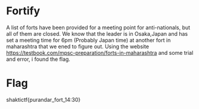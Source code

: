 # Fortify

A list of forts have been provided for a meeting point for anti-nationals, but all of them are closed.
We know that the leader is in Osaka,Japan and has set a meeting time for 6pm (Probably Japan time) at another fort in maharashtra that we ened to figure out.
Using the website https://testbook.com/mpsc-preparation/forts-in-maharashtra and some trial and error, i found the flag.

  # Flag
  shaktictf{purandar_fort_14:30}
